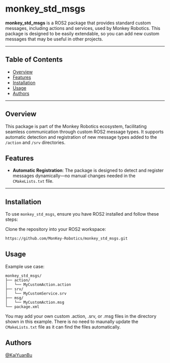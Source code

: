 # monkey_std_msgs

**monkey_std_msgs** is a ROS2 package that provides standard custom messages, including actions and services, used by Monkey Robotics. This package is designed to be easily extendable, so you can add new custom messages that may be useful in other projects.

---

## Table of Contents

- [Overview](#overview)
- [Features](#features)
- [Installation](#installation)
- [Usage](#usage)
- [Authors](#authors)

---

## Overview

This package is part of the Monkey Robotics ecosystem, facilitating seamless communication through custom ROS2 message types. It supports automatic detection and registration of new message types added to the `/action` and `/srv` directories.

## Features
- **Automatic Registration**: The package is designed to detect and register messages dynamically—no manual changes needed in the `CMakeLists.txt` file.

---

## Installation

To use `monkey_std_msgs`, ensure you have ROS2 installed and follow these steps:

Clone the repository into your ROS2 workspace:
   ```bash
   https://github.com/MonKey-Robotics/monkey_std_msgs.git
   ```

## Usage
Example use case:
```
monkey_std_msgs/
├── action/
│   └── MyCustomAction.action
├── srv/
│   └── MyCustomService.srv
├── msg/
│   └── MyCustomAction.msg
└── package.xml
```

You may add your own custom .action, .srv, or .msg files in the directory shown in this example. There is no need to maunally update the `CMakeLists.txt` file as it can find the files automatically.
   

## Authors
[@KaiYuanBu](https://github.com/KaiYuanBu)
